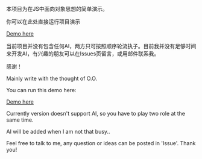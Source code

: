 本项目为在JS中面向对象思想的简单演示。

你可以在此处直接运行项目演示

[Demo here](http://marinechess.googlecode.com/svn/trunk/index.html)

当前项目并没有包含任何AI，两方只可按照顺序轮流执子。目前我并没有足够时间来开发AI，有兴趣的朋友可以在Issues页留言，或用邮件联系我。

感谢！

Mainly write with the thought of O.O.

You can run this demo here:

[Demo here](http://marinechess.googlecode.com/svn/trunk/index.html)

Currently version doesn't support AI, so you have to play two role at the same time.

AI will be added when I am not that busy..

Feel free to talk to me, any question or ideas can be posted in 'Issue'.
Thank you!